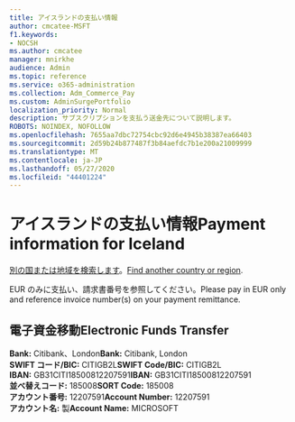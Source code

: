 ```yaml
---
title: アイスランドの支払い情報
author: cmcatee-MSFT
f1.keywords:
- NOCSH
ms.author: cmcatee
manager: mnirkhe
audience: Admin
ms.topic: reference
ms.service: o365-administration
ms.collection: Adm_Commerce_Pay
ms.custom: AdminSurgePortfolio
localization_priority: Normal
description: サブスクリプションを支払う送金先について説明します。
ROBOTS: NOINDEX, NOFOLLOW
ms.openlocfilehash: 7655aa7dbc72754cbc92d6e4945b38387ea66403
ms.sourcegitcommit: 2d59b24b877487f3b84aefdc7b1e200a21009999
ms.translationtype: MT
ms.contentlocale: ja-JP
ms.lasthandoff: 05/27/2020
ms.locfileid: "44401224"
---
```

# <a name="payment-information-for-iceland"></a><span data-ttu-id="13960-103">アイスランドの支払い情報</span><span class="sxs-lookup"><span data-stu-id="13960-103">Payment information for Iceland</span></span>

<span data-ttu-id="13960-104">[別の国または地域を検索します](../billing-and-payments/pay-for-your-subscription.md)。</span><span class="sxs-lookup"><span data-stu-id="13960-104">[Find another country or region](../billing-and-payments/pay-for-your-subscription.md).</span></span>

<span data-ttu-id="13960-105">EUR のみに支払い、請求書番号を参照してください。</span><span class="sxs-lookup"><span data-stu-id="13960-105">Please pay in EUR only and reference invoice number(s) on your payment remittance.</span></span>

## <a name="electronic-funds-transfer"></a><span data-ttu-id="13960-106">電子資金移動</span><span class="sxs-lookup"><span data-stu-id="13960-106">Electronic Funds Transfer</span></span>

<span data-ttu-id="13960-107">**Bank:** Citibank、London</span><span class="sxs-lookup"><span data-stu-id="13960-107">**Bank:** Citibank, London</span></span>  
<span data-ttu-id="13960-108">**SWIFT コード/BIC:** CITIGB2L</span><span class="sxs-lookup"><span data-stu-id="13960-108">**SWIFT Code/BIC:** CITIGB2L</span></span>  
<span data-ttu-id="13960-109">**IBAN:** GB31CITI18500812207591</span><span class="sxs-lookup"><span data-stu-id="13960-109">**IBAN:** GB31CITI18500812207591</span></span>  
<span data-ttu-id="13960-110">**並べ替えコード:** 185008</span><span class="sxs-lookup"><span data-stu-id="13960-110">**SORT Code:** 185008</span></span>  
<span data-ttu-id="13960-111">**アカウント番号:** 12207591</span><span class="sxs-lookup"><span data-stu-id="13960-111">**Account Number:** 12207591</span></span>  
<span data-ttu-id="13960-112">**アカウント名:** 製</span><span class="sxs-lookup"><span data-stu-id="13960-112">**Account Name:** MICROSOFT</span></span>